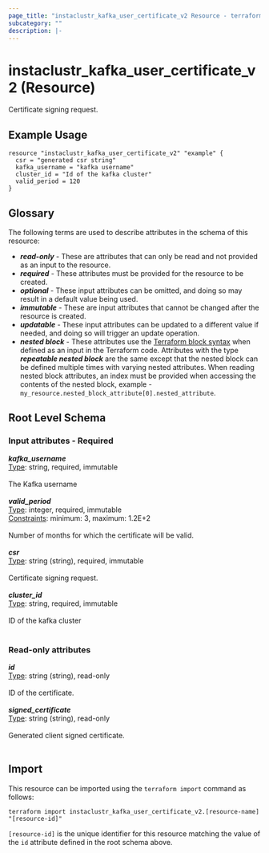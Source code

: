 ```yaml
---
page_title: "instaclustr_kafka_user_certificate_v2 Resource - terraform-provider-instaclustr"
subcategory: ""
description: |-
---
```


# instaclustr_kafka_user_certificate_v2 (Resource)
Certificate signing request.
## Example Usage
```
resource "instaclustr_kafka_user_certificate_v2" "example" {
  csr = "generated csr string"
  kafka_username = "kafka username"
  cluster_id = "Id of the kafka cluster"
  valid_period = 120
}
```
## Glossary
The following terms are used to describe attributes in the schema of this resource:
- **_read-only_** - These are attributes that can only be read and not provided as an input to the resource.
- **_required_** - These attributes must be provided for the resource to be created.
- **_optional_** - These input attributes can be omitted, and doing so may result in a default value being used.
- **_immutable_** - These are input attributes that cannot be changed after the resource is created.
- **_updatable_** - These input attributes can be updated to a different value if needed, and doing so will trigger an update operation.
- **_nested block_** - These attributes use the [Terraform block syntax](https://www.terraform.io/language/attr-as-blocks) when defined as an input in the Terraform code. Attributes with the type **_repeatable nested block_** are the same except that the nested block can be defined multiple times with varying nested attributes. When reading nested block attributes, an index must be provided when accessing the contents of the nested block, example - `my_resource.nested_block_attribute[0].nested_attribute`.
## Root Level Schema
### Input attributes - Required
*___kafka_username___*<br>
<ins>Type</ins>: string, required, immutable<br>
<br>The Kafka username<br><br>
*___valid_period___*<br>
<ins>Type</ins>: integer, required, immutable<br>
<ins>Constraints</ins>: minimum: 3, maximum: 1.2E+2<br><br>Number of months for which the certificate will be valid.<br><br>
*___csr___*<br>
<ins>Type</ins>: string (string), required, immutable<br>
<br>Certificate signing request.<br><br>
*___cluster_id___*<br>
<ins>Type</ins>: string, required, immutable<br>
<br>ID of the kafka cluster<br><br>
### Read-only attributes
*___id___*<br>
<ins>Type</ins>: string (string), read-only<br>
<br>ID of the certificate.<br><br>
*___signed_certificate___*<br>
<ins>Type</ins>: string (string), read-only<br>
<br>Generated client signed certificate.<br><br>
## Import
This resource can be imported using the `terraform import` command as follows:
```
terraform import instaclustr_kafka_user_certificate_v2.[resource-name] "[resource-id]"
```
`[resource-id]` is the unique identifier for this resource matching the value of the `id` attribute defined in the root schema above.

